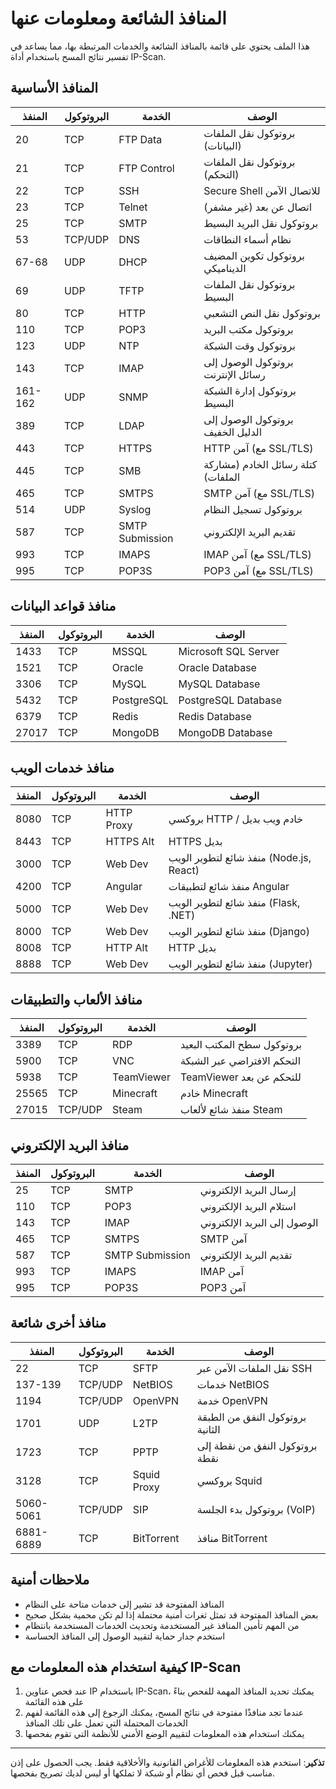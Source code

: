 # المنافذ الشائعة ومعلومات عنها

هذا الملف يحتوي على قائمة بالمنافذ الشائعة والخدمات المرتبطة بها، مما يساعد في تفسير نتائج المسح باستخدام أداة IP-Scan.

## المنافذ الأساسية

| المنفذ | البروتوكول | الخدمة | الوصف |
|--------|------------|--------|-------|
| 20 | TCP | FTP Data | بروتوكول نقل الملفات (البيانات) |
| 21 | TCP | FTP Control | بروتوكول نقل الملفات (التحكم) |
| 22 | TCP | SSH | Secure Shell للاتصال الآمن |
| 23 | TCP | Telnet | اتصال عن بعد (غير مشفر) |
| 25 | TCP | SMTP | بروتوكول نقل البريد البسيط |
| 53 | TCP/UDP | DNS | نظام أسماء النطاقات |
| 67-68 | UDP | DHCP | بروتوكول تكوين المضيف الديناميكي |
| 69 | UDP | TFTP | بروتوكول نقل الملفات البسيط |
| 80 | TCP | HTTP | بروتوكول نقل النص التشعبي |
| 110 | TCP | POP3 | بروتوكول مكتب البريد |
| 123 | UDP | NTP | بروتوكول وقت الشبكة |
| 143 | TCP | IMAP | بروتوكول الوصول إلى رسائل الإنترنت |
| 161-162 | UDP | SNMP | بروتوكول إدارة الشبكة البسيط |
| 389 | TCP | LDAP | بروتوكول الوصول إلى الدليل الخفيف |
| 443 | TCP | HTTPS | HTTP آمن (مع SSL/TLS) |
| 445 | TCP | SMB | كتلة رسائل الخادم (مشاركة الملفات) |
| 465 | TCP | SMTPS | SMTP آمن (مع SSL/TLS) |
| 514 | UDP | Syslog | بروتوكول تسجيل النظام |
| 587 | TCP | SMTP Submission | تقديم البريد الإلكتروني |
| 993 | TCP | IMAPS | IMAP آمن (مع SSL/TLS) |
| 995 | TCP | POP3S | POP3 آمن (مع SSL/TLS) |

## منافذ قواعد البيانات

| المنفذ | البروتوكول | الخدمة | الوصف |
|--------|------------|--------|-------|
| 1433 | TCP | MSSQL | Microsoft SQL Server |
| 1521 | TCP | Oracle | Oracle Database |
| 3306 | TCP | MySQL | MySQL Database |
| 5432 | TCP | PostgreSQL | PostgreSQL Database |
| 6379 | TCP | Redis | Redis Database |
| 27017 | TCP | MongoDB | MongoDB Database |

## منافذ خدمات الويب

| المنفذ | البروتوكول | الخدمة | الوصف |
|--------|------------|--------|-------|
| 8080 | TCP | HTTP Proxy | بروكسي HTTP / خادم ويب بديل |
| 8443 | TCP | HTTPS Alt | HTTPS بديل |
| 3000 | TCP | Web Dev | منفذ شائع لتطوير الويب (Node.js, React) |
| 4200 | TCP | Angular | منفذ شائع لتطبيقات Angular |
| 5000 | TCP | Web Dev | منفذ شائع لتطوير الويب (Flask, .NET) |
| 8000 | TCP | Web Dev | منفذ شائع لتطوير الويب (Django) |
| 8008 | TCP | HTTP Alt | HTTP بديل |
| 8888 | TCP | Web Dev | منفذ شائع لتطوير الويب (Jupyter) |

## منافذ الألعاب والتطبيقات

| المنفذ | البروتوكول | الخدمة | الوصف |
|--------|------------|--------|-------|
| 3389 | TCP | RDP | بروتوكول سطح المكتب البعيد |
| 5900 | TCP | VNC | التحكم الافتراضي عبر الشبكة |
| 5938 | TCP | TeamViewer | TeamViewer للتحكم عن بعد |
| 25565 | TCP | Minecraft | خادم Minecraft |
| 27015 | TCP/UDP | Steam | منفذ شائع لألعاب Steam |

## منافذ البريد الإلكتروني

| المنفذ | البروتوكول | الخدمة | الوصف |
|--------|------------|--------|-------|
| 25 | TCP | SMTP | إرسال البريد الإلكتروني |
| 110 | TCP | POP3 | استلام البريد الإلكتروني |
| 143 | TCP | IMAP | الوصول إلى البريد الإلكتروني |
| 465 | TCP | SMTPS | SMTP آمن |
| 587 | TCP | SMTP Submission | تقديم البريد الإلكتروني |
| 993 | TCP | IMAPS | IMAP آمن |
| 995 | TCP | POP3S | POP3 آمن |

## منافذ أخرى شائعة

| المنفذ | البروتوكول | الخدمة | الوصف |
|--------|------------|--------|-------|
| 22 | TCP | SFTP | نقل الملفات الآمن عبر SSH |
| 137-139 | TCP/UDP | NetBIOS | خدمات NetBIOS |
| 1194 | TCP/UDP | OpenVPN | خدمة OpenVPN |
| 1701 | UDP | L2TP | بروتوكول النفق من الطبقة الثانية |
| 1723 | TCP | PPTP | بروتوكول النفق من نقطة إلى نقطة |
| 3128 | TCP | Squid Proxy | بروكسي Squid |
| 5060-5061 | TCP/UDP | SIP | بروتوكول بدء الجلسة (VoIP) |
| 6881-6889 | TCP | BitTorrent | منافذ BitTorrent |

## ملاحظات أمنية

- المنافذ المفتوحة قد تشير إلى خدمات متاحة على النظام
- بعض المنافذ المفتوحة قد تمثل ثغرات أمنية محتملة إذا لم تكن محمية بشكل صحيح
- من المهم تأمين المنافذ غير المستخدمة وتحديث الخدمات المستخدمة بانتظام
- استخدم جدار حماية لتقييد الوصول إلى المنافذ الحساسة

## كيفية استخدام هذه المعلومات مع IP-Scan

1. عند فحص عناوين IP باستخدام IP-Scan، يمكنك تحديد المنافذ المهمة للفحص بناءً على هذه القائمة
2. عندما تجد منافذًا مفتوحة في نتائج المسح، يمكنك الرجوع إلى هذه القائمة لفهم الخدمات المحتملة التي تعمل على تلك المنافذ
3. يمكنك استخدام هذه المعلومات لتقييم الوضع الأمني للأنظمة التي تقوم بفحصها

---

**تذكير**: استخدم هذه المعلومات للأغراض القانونية والأخلاقية فقط. يجب الحصول على إذن مناسب قبل فحص أي نظام أو شبكة لا تملكها أو ليس لديك تصريح بفحصها.